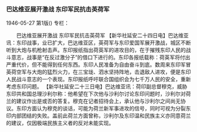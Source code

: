 ### 巴达维亚展开激战  东印军民抗击英荷军

1946-05-27
第1版()
专栏：

　　巴达维亚展开激战
    东印军民抗击英荷军
    【新华社延安二十四日电】巴达维亚讯：东印战事，业已扩大，巴达维亚区，英荷军与东印爱国军展开激战，城区不断听到大炮与机枪射击声。东印报纸指出荷英军的进攻目的，在于摧残东印人民的战斗意志，战事是“在反过激分子”的借口下进行的。东印各报纸载称：荷英军将付出严重代价，但不能得到任何东西。东印人民准备为自由奋斗到底。数周来东印军冒英荷空军与大炮的猛烈火力，在三宝垅、泗水坚持阵地，击退敌人进攻，便是东印人民战斗意志的一个表现。东印报纸呼吁联合国组织会为七千万人民的安全，重新考虑东印问题。
    【新华社延安二十三日电】巴达维亚讯：荷印副总督穆克，威胁东印共和国总理沙利尔称：他希望在下次他与沙利尔讨论东印问题时，沙利尔对荷兰的建议作出是或否的答复。穆克在记者招待会上，承认他与沙利尔之间尚无协议。东印方面认为穆克的谈话，可能为荷兰新军事进攻的信号，同时可视为分裂东印内部团结的失败。盖前此荷兰方面曾称，沙利尔及东印温和民族主义亦同意荷兰的建议，仅因极端民族主义者的反对未能实现。
